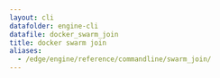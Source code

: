 ```yaml
---
layout: cli
datafolder: engine-cli
datafile: docker_swarm_join
title: docker swarm join
aliases:
  - /edge/engine/reference/commandline/swarm_join/
---
```

<!--
This page is automatically generated from Docker's source code. If you want to
suggest a change to the text that appears here, open a ticket or pull request
in the source repository on GitHub:

https://github.com/docker/cli
-->

